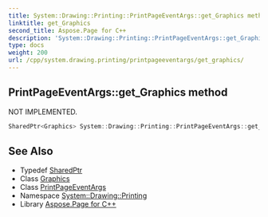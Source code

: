 ```yaml
---
title: System::Drawing::Printing::PrintPageEventArgs::get_Graphics method
linktitle: get_Graphics
second_title: Aspose.Page for C++
description: 'System::Drawing::Printing::PrintPageEventArgs::get_Graphics method. NOT IMPLEMENTED in C++.'
type: docs
weight: 200
url: /cpp/system.drawing.printing/printpageeventargs/get_graphics/
---
```

## PrintPageEventArgs::get_Graphics method


NOT IMPLEMENTED.

```cpp
SharedPtr<Graphics> System::Drawing::Printing::PrintPageEventArgs::get_Graphics()
```


## See Also

* Typedef [SharedPtr](../../../system/sharedptr/)
* Class [Graphics](../../../system.drawing/graphics/)
* Class [PrintPageEventArgs](../)
* Namespace [System::Drawing::Printing](../../)
* Library [Aspose.Page for C++](../../../)
